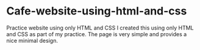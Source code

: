 # Cafe-website-using-html-and-css
Practice website using only HTML and CSS
I created this using only HTML and CSS as part of my practice. The page is very simple and provides a nice minimal design.
